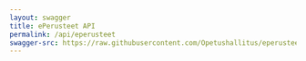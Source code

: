 ```yaml
---
layout: swagger
title: ePerusteet API
permalink: /api/eperusteet
swagger-src: https://raw.githubusercontent.com/Opetushallitus/eperusteet/master/generated/eperusteet-public.spec.json
---
```

